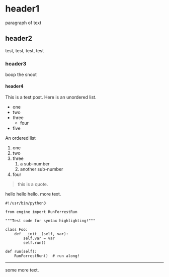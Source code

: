 # header1

paragraph of text

## header2

test, test, test, test

### header3

boop the snoot

#### header4

This is a test post. Here is an unordered list.

* one
* two
* three
    * four
* five

An ordered list

1. one
2. two
3. three
    1. a sub-number
    2. another sub-number
4. four

> this is a quote.

hello hello hello. more text.

    #!/usr/bin/python3
    
    from engine import RunForrestRun
    
    """Test code for syntax highlighting!"""
    
    class Foo:
        def __init__(self, var):
            self.var = var
            self.run()
    
    def run(self):
        RunForrestRun()  # run along!

---

some more text.
